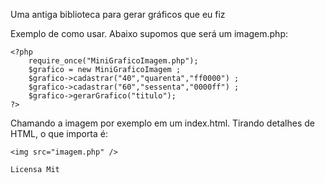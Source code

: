 Uma antiga biblioteca para gerar gráficos que eu fiz

Exemplo de como usar. Abaixo supomos que será um imagem.php:
```
<?php
	require_once("MiniGraficoImagem.php");
	$grafico = new MiniGraficoImagem ;
	$grafico->cadastrar("40","quarenta","ff0000") ;
	$grafico->cadastrar("60","sessenta","0000ff") ;
	$grafico->gerarGrafico("titulo");
?>
```
Chamando a imagem por exemplo em um index.html. Tirando detalhes de HTML, o que importa é:
```
<img src="imagem.php" />

Licensa Mit
